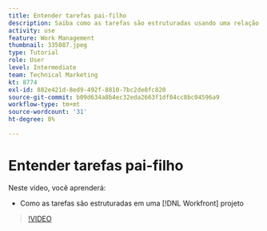 ```yaml
---
title: Entender tarefas pai-filho
description: Saiba como as tarefas são estruturadas usando uma relação pai-filho em uma [!DNL  Workfront] projeto.
activity: use
feature: Work Management
thumbnail: 335087.jpeg
type: Tutorial
role: User
level: Intermediate
team: Technical Marketing
kt: 8774
exl-id: 882e421d-8ed9-492f-8810-7bc2de8fc820
source-git-commit: b09d634a8b4ec32eda2663f1df04cc8bc04596a9
workflow-type: tm+mt
source-wordcount: '31'
ht-degree: 0%

---
```


# Entender tarefas pai-filho

Neste vídeo, você aprenderá:

* Como as tarefas são estruturadas em uma [!DNL Workfront] projeto

>[!VIDEO](https://video.tv.adobe.com/v/335087/?quality=12)
